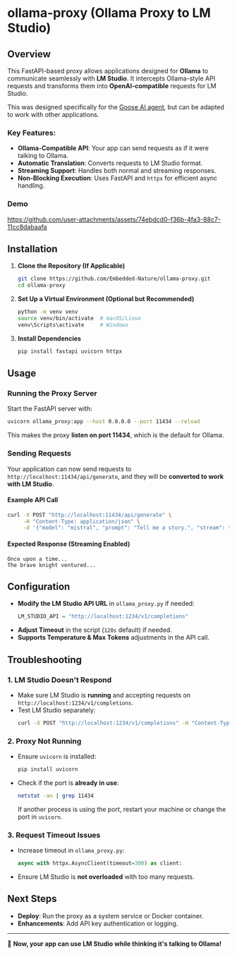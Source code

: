 # ollama-proxy (Ollama Proxy to LM Studio)

## Overview
This FastAPI-based proxy allows applications designed for **Ollama** to communicate seamlessly with **LM Studio**. It intercepts Ollama-style API requests and transforms them into **OpenAI-compatible** requests for LM Studio.

This was designed specifically for the [Goose AI agent](https://github.com/block/goose), but can be adapted to work with other applications.

### Key Features:
- **Ollama-Compatible API**: Your app can send requests as if it were talking to Ollama.
- **Automatic Translation**: Converts requests to LM Studio format.
- **Streaming Support**: Handles both normal and streaming responses.
- **Non-Blocking Execution**: Uses FastAPI and `httpx` for efficient async handling.

  
### Demo

https://github.com/user-attachments/assets/74ebdcd0-f36b-4fa3-88c7-11cc8dabaafa



## Installation

1. **Clone the Repository (If Applicable)**
   ```bash
   git clone https://github.com/Embedded-Nature/ollama-proxy.git
   cd ollama-proxy
   ```

2. **Set Up a Virtual Environment (Optional but Recommended)**
   ```bash
   python -m venv venv
   source venv/bin/activate  # macOS/Linux
   venv\Scripts\activate     # Windows
   ```

3. **Install Dependencies**
   ```bash
   pip install fastapi uvicorn httpx
   ```

## Usage

### Running the Proxy Server
Start the FastAPI server with:
```bash
uvicorn ollama_proxy:app --host 0.0.0.0 --port 11434 --reload
```
This makes the proxy **listen on port 11434**, which is the default for Ollama.

### Sending Requests
Your application can now send requests to `http://localhost:11434/api/generate`, and they will be **converted to work with LM Studio**.

#### Example API Call
```bash
curl -X POST "http://localhost:11434/api/generate" \
     -H "Content-Type: application/json" \
     -d '{"model": "mistral", "prompt": "Tell me a story.", "stream": true}'
```

#### Expected Response (Streaming Enabled)
```
Once upon a time...
The brave knight ventured...
```

## Configuration
- **Modify the LM Studio API URL** in `ollama_proxy.py` if needed:
  ```python
  LM_STUDIO_API = "http://localhost:1234/v1/completions"
  ```
- **Adjust Timeout** in the script (`120s` default) if needed.
- **Supports Temperature & Max Tokens** adjustments in the API call.

## Troubleshooting
### 1. LM Studio Doesn't Respond
- Make sure LM Studio is **running** and accepting requests on `http://localhost:1234/v1/completions`.
- Test LM Studio separately:
  ```bash
  curl -X POST "http://localhost:1234/v1/completions" -H "Content-Type: application/json" -d '{"prompt": "Hello"}'
  ```

### 2. Proxy Not Running
- Ensure `uvicorn` is installed:
  ```bash
  pip install uvicorn
  ```
- Check if the port is **already in use**:
  ```bash
  netstat -an | grep 11434
  ```
  If another process is using the port, restart your machine or change the port in `uvicorn`.

### 3. Request Timeout Issues
- Increase timeout in `ollama_proxy.py`:
  ```python
  async with httpx.AsyncClient(timeout=300) as client:
  ```
- Ensure LM Studio is **not overloaded** with too many requests.

## Next Steps
- **Deploy**: Run the proxy as a system service or Docker container.
- **Enhancements**: Add API key authentication or logging.

---
🚀 **Now, your app can use LM Studio while thinking it's talking to Ollama!**

